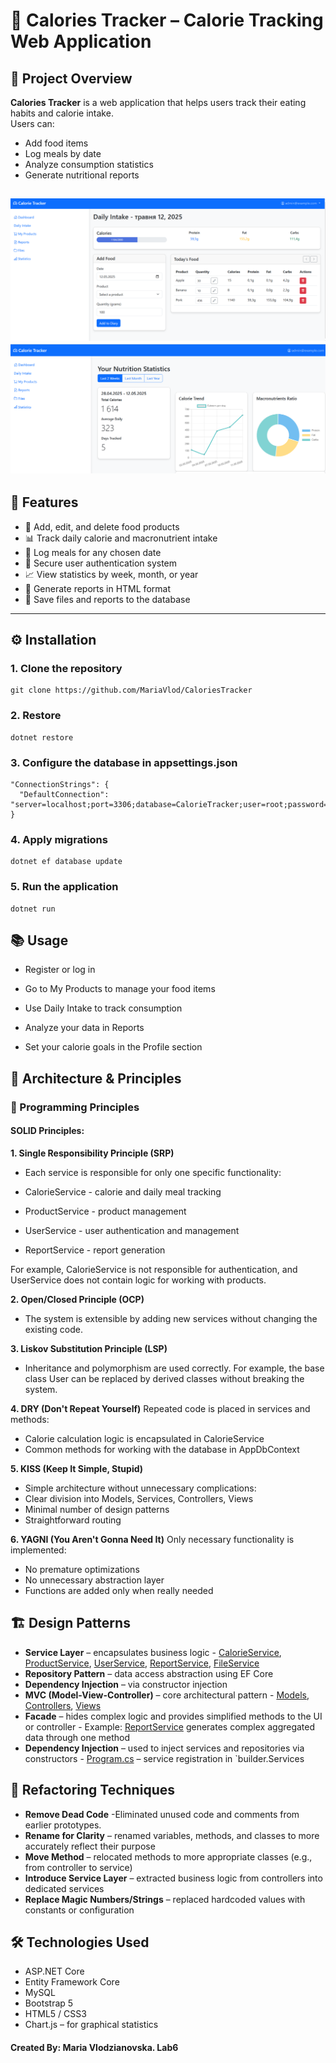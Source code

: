 # 📱 Calories Tracker – Calorie Tracking Web Application

## 📌 Project Overview

**Calories Tracker** is a web application that helps users track their eating habits and calorie intake.  
Users can:

- Add food items
- Log meals by date
- Analyze consumption statistics
- Generate nutritional reports


![Main Page](CaloriesTracker/images/dailyIntake.png)
![Statistics Page](CaloriesTracker/images/stats.png)
---

## 🚀 Features

- 📝 Add, edit, and delete food products  
- 📊 Track daily calorie and macronutrient intake  
- 📅 Log meals for any chosen date  
- 🔐 Secure user authentication system  
- 📈 View statistics by week, month, or year  
- 📄 Generate reports in HTML format  
- 📁 Save files and reports to the database  

---

## ⚙️ Installation

### 1. Clone the repository
```
git clone https://github.com/MariaVlod/CaloriesTracker
```
### 2. Restore 
```
dotnet restore
```
### 3. Configure the database in appsettings.json
```
"ConnectionStrings": {
  "DefaultConnection": "server=localhost;port=3306;database=CalorieTracker;user=root;password=yourpassword"
}
```
### 4. Apply migrations
 ```
dotnet ef database update
```
### 5. Run the application
```
dotnet run
```

## 📚 Usage
- Register or log in

- Go to My Products to manage your food items

- Use Daily Intake to track consumption

- Analyze your data in Reports

- Set your calorie goals in the Profile section

## 🧠 Architecture & Principles
### 🧩 Programming Principles
#### SOLID Principles:

**1. Single Responsibility Principle (SRP)**
- Each service is responsible for only one specific functionality:

- CalorieService - calorie and daily meal tracking

- ProductService - product management

- UserService - user authentication and management

- ReportService - report generation

For example, CalorieService is not responsible for authentication, and UserService does not contain logic for working with products.

**2. Open/Closed Principle (OCP)**
- The system is extensible by adding new services without changing the existing code.

**3. Liskov Substitution Principle (LSP)**
- Inheritance and polymorphism are used correctly. For example, the base class User can be replaced by derived classes without breaking the system.
  
**4. DRY (Don't Repeat Yourself)**
Repeated code is placed in services and methods:
- Calorie calculation logic is encapsulated in CalorieService
- Common methods for working with the database in AppDbContext

**5. KISS (Keep It Simple, Stupid)**
- Simple architecture without unnecessary complications:
- Clear division into Models, Services, Controllers, Views
- Minimal number of design patterns
- Straightforward routing
  
**6. YAGNI (You Aren't Gonna Need It)**
Only necessary functionality is implemented:
- No premature optimizations
- No unnecessary abstraction layer
- Functions are added only when really needed
  
## 🏗️ Design Patterns
- **Service Layer** – encapsulates business logic - [CalorieService](./CaloriesTracker/Services/CalorieService.cs), [ProductService](./CaloriesTracker/Services/ProductService.cs), [UserService](./CaloriesTracker/Services/UserService.cs), [ReportService](./CaloriesTracker/Services/ReportService.cs), [FileService](./CaloriesTracker/Services/FileService.cs) 
- **Repository Pattern** – data access abstraction using EF Core
- **Dependency Injection** – via constructor injection
- **MVC (Model-View-Controller)** – core architectural pattern - [Models](./CaloriesTracker/Models/), [Controllers](./CaloriesTracker/Controllers/), [Views](./Views/)
- **Facade** – hides complex logic and provides simplified methods to the UI or controller - Example: [ReportService](./CaloriesTracker/Services/ReportService.cs) generates complex aggregated data through one method
- **Dependency Injection** – used to inject services and repositories via constructors - [Program.cs](./CaloriesTracker/Program.cs) – service registration in `builder.Services
## 🔧 Refactoring Techniques
- **Remove Dead Code** -Eliminated unused code and comments from earlier prototypes.
- **Rename for Clarity** – renamed variables, methods, and classes to more accurately reflect their purpose  
- **Move Method** – relocated methods to more appropriate classes (e.g., from controller to service)  
- **Introduce Service Layer** – extracted business logic from controllers into dedicated services
- **Replace Magic Numbers/Strings** – replaced hardcoded values with constants or configuration  



## 🛠️ Technologies Used
- ASP.NET Core
- Entity Framework Core
- MySQL
- Bootstrap 5
- HTML5 / CSS3
- Chart.js – for graphical statistics

#### Created By: Maria Vlodzianovska. Lab6

